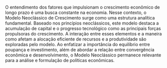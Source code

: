 O entendimento dos fatores que impulsionam o crescimento econômico de longo prazo é uma busca constante na economia. Nesse contexto, o Modelo Neoclássico de Crescimento surge como uma estrutura analítica fundamental. Baseado nos princípios neoclássicos, este modelo destaca a acumulação de capital e o progresso tecnológico como as principais forças propulsoras do crescimento. A interação entre esses elementos e a maneira como afetam a alocação eficiente de recursos e a produtividade são exploradas pelo modelo. Ao enfatizar a importância do equilíbrio entre poupança e investimento, além de abordar a relação entre convergência econômica e desenvolvimento, o Modelo Neoclássico permanece relevante para a análise e formulação de políticas econômicas.

